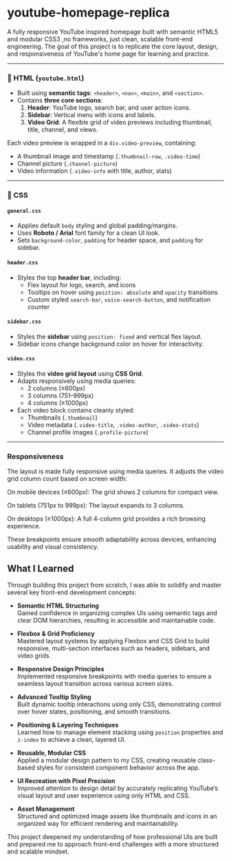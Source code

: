 # youtube-homepage-replica
 A fully responsive YouTube inspired homepage built with semantic HTML5 and modular CSS3 ,no frameworks, just clean, scalable front-end engineering.
 The goal of this project is to replicate the core layout, design, and responsiveness of YouTube's home page for learning and practice.

 
---

### 🧾 HTML (`youtube.html`)

- Built using **semantic tags**: `<header>`, `<nav>`, `<main>`, and `<section>`.
- Contains **three core sections**:
  1. **Header**: YouTube logo, search bar, and user action icons.
  2. **Sidebar**: Vertical menu with icons and labels.
  3. **Video Grid**: A flexible grid of video previews including thumbnail, title, channel, and views.

Each video preview is wrapped in a `div.video-preview`, containing:
- A thumbnail image and timestamp (`.thumbnail-row`, `.video-time`)
- Channel picture (`.channel-picture`)
- Video information (`.video-info` with title, author, stats)

---

### 🎨 CSS

#### `general.css`
- Applies default `body` styling and global padding/margins.
- Uses **Roboto / Arial** font family for a clean UI look.
- Sets `background-color`, `padding` for header space, and `padding` for sidebar.

#### `header.css`
- Styles the top **header bar**, including:
  - Flex layout for logo, search, and icons
  - Tooltips on hover using `position: absolute` and `opacity` transitions
  - Custom styled `search-bar`, `voice-search-button`, and notification counter

#### `sidebar.css`
- Styles the **sidebar** using `position: fixed` and vertical flex layout.
- Sidebar icons change background color on hover for interactivity.

#### `video.css`
- Styles the **video grid layout** using **CSS Grid**.
- Adapts responsively using media queries:
  - 2 columns (≤600px)
  - 3 columns (751–999px)
  - 4 columns (≥1000px)
- Each video block contains cleanly styled:
  - Thumbnails (`.thumbnail`)
  - Video metadata (`.video-title`, `.video-author`, `.video-stats`)
  - Channel profile images (`.profile-picture`)

---

### Responsiveness

The layout is made fully responsive using media queries. It adjusts the video grid column count based on screen width:

On mobile devices (≤600px): The grid shows 2 columns for compact view.

On tablets (751px to 999px): The layout expands to 3 columns.

On desktops (≥1000px): A full 4-column grid provides a rich browsing experience.

These breakpoints ensure smooth adaptability across devices, enhancing usability and visual consistency.

 ## What I Learned

Through building this project from scratch, I was able to solidify and master several key front-end development concepts:
- **Semantic HTML Structuring**  
  Gained confidence in organizing complex UIs using semantic tags and clear DOM hierarchies, resulting in accessible and maintainable code.

- **Flexbox & Grid Proficiency**  
  Mastered layout systems by applying Flexbox and CSS Grid to build responsive, multi-section interfaces such as headers, sidebars, and video grids.

- **Responsive Design Principles**  
  Implemented responsive breakpoints with media queries to ensure a seamless layout transition across various screen sizes.

- **Advanced Tooltip Styling**  
  Built dynamic tooltip interactions using only CSS, demonstrating control over hover states, positioning, and smooth transitions.

- **Positioning & Layering Techniques**  
  Learned how to manage element stacking using `position` properties and `z-index` to achieve a clean, layered UI.

- **Reusable, Modular CSS**  
  Applied a modular design pattern to my CSS, creating reusable class-based styles for consistent component behavior across the app.

- **UI Recreation with Pixel Precision**  
  Improved attention to design detail by accurately replicating YouTube’s visual layout and user experience using only HTML and CSS.

- **Asset Management**  
  Structured and optimized image assets like thumbnails and icons in an organized way for efficient rendering and maintainability.

This project deepened my understanding of how professional UIs are built and prepared me to approach front-end challenges with a more structured and scalable mindset.




